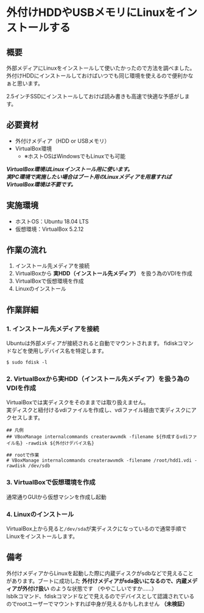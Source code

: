 # 外付けHDDやUSBメモリにLinuxをインストールする

## 概要

外部メディアにLinuxをインストールして使いたかったので方法を調べました。  
外付けHDDにインストールしておけばいつでも同じ環境を使えるので便利かなぁと思います。

2.5インチSSDにインストールしておけば読み書きも高速で快適な予感がします。

## 必要資材

- 外付けメディア（HDD or USBメモリ）
- VirtualBox環境
  - ※ホストOSはWindowsでもLinuxでも可能

___VirtualBox環境はLinuxインストール用に使います。  
実PC環境で実施したい場合はブート用のLinuxメディアを用意すればVirtualBox環境は不要です。___

## 実施環境

- ホストOS：Ubuntu 18.04 LTS
- 仮想環境：VirtualBox 5.2.12

## 作業の流れ

1. インストール先メディアを接続
2. VirtualBoxから **実HDD（インストール先メディア）** を扱う為のVDIを作成
3. VirtualBoxで仮想環境を作成
4. Linuxのインストール

## 作業詳細

### 1. インストール先メディアを接続

Ubuntuは外部メディアが接続されると自動でマウントされます。
fidiskコマンドなどを使用しデバイス名を特定します。

```
$ sudo fdisk -l
```

### 2. VirtualBoxから実HDD（インストール先メディア）を扱う為のVDIを作成

VirtualBoxでは実ディスクをそのままでは取り扱えません。  
実ディスクと紐付けるvdiファイルを作成し、vdiファイル経由で実ディスクにアクセスします。

```
## 凡例
## VBoxManage internalcommands createrawvmdk -filename ${作成するvdiファイル名} -rawdisk ${外付けデバイス名}

## rootで作業
# VBoxManage internalcommands createrawvmdk -filename /root/hdd1.vdi -rawdisk /dev/sdb
```

### 3. VirtualBoxで仮想環境を作成

通常通りGUIから仮想マシンを作成し起動

### 4. Linuxのインストール

VirtualBox上から見ると```/dev/sda```が実ディスクになっているので通常手順でLinuxをインストールします。

## 備考

外付けメディアからLinuxを起動した際に内蔵ディスクがsdbなどで見えることがあります。ブートに成功した **外付けメディアがsda扱いになるので、内蔵メディアが外付け扱い** のような状態です （ややこしいですか……）  
lsblkコマンド、fdiskコマンドなどで見えるのでデバイスとして認識されているのでrootユーザーでマウントすれば中身が見えるかもしれません **（未検証）**
